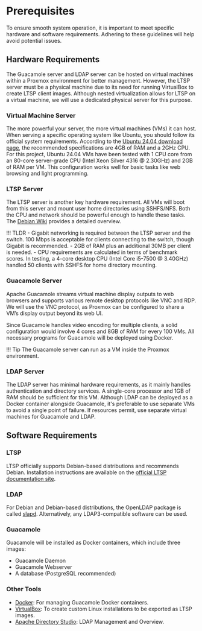 # Prerequisites

To ensure smooth system operation, it is important to meet specific hardware and software requirements. Adhering to these guidelines will help avoid potential issues.

## Hardware Requirements

The Guacamole server and LDAP server can be hosted on virtual machines within a Proxmox environment for better management. However, the LTSP server must be a physical machine due to its need for running VirtualBox to create LTSP client images. Although nested virtualization allows for LTSP on a virtual machine, we will use a dedicated physical server for this purpose.

### Virtual Machine Server

The more powerful your server, the more virtual machines (VMs) it can host. When serving a specific operating system like Ubuntu, you should follow its official system requirements. According to the [Ubuntu 24.04 download page](https://ubuntu.com/download/desktop#system-requirements), the recommended specifications are 4GB of RAM and a 2GHz CPU. For this project, Ubuntu 24.04 VMs have been tested with 1 CPU core from an 80-core server-grade CPU (Intel Xeon Silver 4316 @ 2.30GHz) and 2GB of RAM per VM. This configuration works well for basic tasks like web browsing and light programming.

### LTSP Server

The LTSP server is another key hardware requirement. All VMs will boot from this server and mount user home directories using SSHFS/NFS. Both the CPU and network should be powerful enough to handle these tasks. The [Debian Wiki](https://wiki.debian.org/LTSP/Ltsp%20Hardware%20Requirements) provides a detailed overview.

!!! TLDR
    - Gigabit networking is required between the LTSP server and the switch. 100 Mbps is acceptable for clients connecting to the switch, though Gigabit is recommended.
    - 2GB of RAM plus an additional 30MB per client is needed.
    - CPU requirements are calculated in terms of benchmark scores. In testing, a 4-core desktop CPU (Intel Core i5-7500 @ 3.40GHz) handled 50 clients with SSHFS for home directory mounting.

### Guacamole Server

Apache Guacamole streams virtual machine display outputs to web browsers and supports various remote desktop protocols like VNC and RDP. We will use the VNC protocol, as Proxmox can be configured to share a VM’s display output beyond its web UI.

Since Guacamole handles video encoding for multiple clients, a solid configuration would involve 4 cores and 8GB of RAM for every 100 VMs. All necessary programs for Guacamole will be deployed using Docker.

!!! Tip
    The Guacamole server can run as a VM inside the Proxmox environment.

### LDAP Server

The LDAP server has minimal hardware requirements, as it mainly handles authentication and directory services. A single-core processor and 1GB of RAM should be sufficient for this VM. Although LDAP can be deployed as a Docker container alongside Guacamole, it's preferable to use separate VMs to avoid a single point of failure. If resources permit, use separate virtual machines for Guacamole and LDAP.

## Software Requirements

### LTSP

LTSP officially supports Debian-based distributions and recommends Debian. Installation instructions are available on the [official LTSP documentation site](https://ltsp.org/docs/installation/).

### LDAP

For Debian and Debian-based distributions, the OpenLDAP package is called [slapd](https://packages.debian.org/search?keywords=slapd). Alternatively, any LDAP3-compatible software can be used.

### Guacamole

Guacamole will be installed as Docker containers, which include three images:

- Guacamole Daemon
- Guacamole Webserver
- A database (PostgreSQL recommended)

### Other Tools

- [Docker](https://docs.docker.com/engine/install/debian/): For managing Guacamole Docker containers.
- [VirtualBox](https://www.virtualbox.org/wiki/Linux_Downloads): To create custom Linux installations to be exported as LTSP images.
- [Apache Directory Studio](https://directory.apache.org/studio/download/download-linux.html): LDAP Management and Overview.
<!-- - [LAM](https://github.com/LDAPAccountManager/docker): LDAP User Management WebApp. -->

